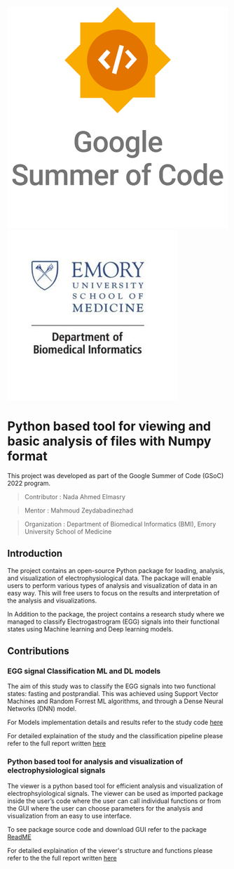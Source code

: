 ![Google Summer of Code Logo](data/GSoC.png)
![Emory University - BMI Department Logo](data/emory-bmi.jpg)

# Python based tool for viewing and basic analysis of files with Numpy format


This project was developed as part of the Google Summer of Code (GSoC) 2022 program. 

> Contributor : Nada Ahmed Elmasry
 
> Mentor : Mahmoud Zeydabadinezhad

> Organization : Department of Biomedical Informatics (BMI), Emory University School of Medicine

## Introduction
The project contains an open-source Python package for loading, analysis, and visualization of electrophysiological data. The package will enable users to perform various types of analysis and visualization of data in an easy way. This will free users to focus on the results and interpretation of the analysis and visualizations.


In Addition to the package, the project contains a research study where we managed to classify Electrogastrogram (EGG) signals into their functional states using Machine learning and Deep learning models.



## Contributions

### EGG signal Classification ML and DL models


The aim of this study was to classify the EGG signals into two functional states: fasting and postprandial. This was achieved using Support Vector Machines and Random Forrest ML algorithms, and through a Dense Neural Networks (DNN) model.


For Models implementation details and results refer to the study code [here](models/ReadME.md)


For detailed explaination of the study and the classification pipeline please refer to the full report written [here](models/Classification_Report.pdf)




### Python based tool for analysis and visualization of electrophysiological signals


The viewer is a python based tool for efficient analysis and visualization of electrophsyiological signals. The viewer can be used as imported package inside the user’s code where the user can call individual functions or from the GUI where the user can choose parameters for the analysis and visualization from an easy to use interface.


To see package source code and download GUI refer to the package [ReadME](package-functions/ReadME.md)


For detailed explaination of the viewer's structure and functions please refer to the the full report written [here](package-functions/Viewer-Report.pdf)



